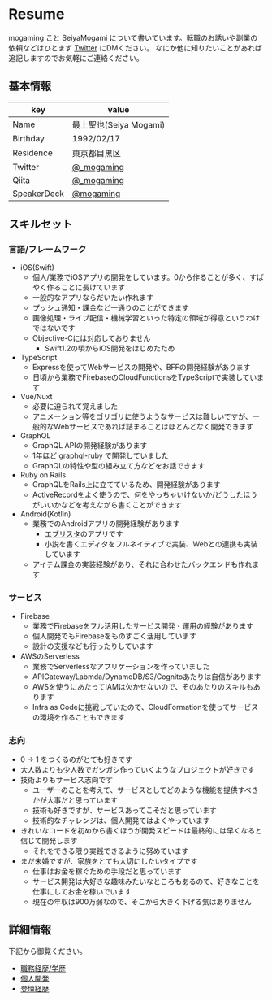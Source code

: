 # Resume

mogaming こと SeiyaMogami について書いています。転職のお誘いや副業の依頼などはひとまず [Twitter](https://twitter.com/_mogaming) にDMください。
なにか他に知りたいことがあれば追記しますのでお気軽にご連絡ください。

## 基本情報

| key         | value                                         |
|-------------|-----------------------------------------------|
| Name        | 最上聖也(Seiya Mogami)                         |
| Birthday    | 1992/02/17                                    |
| Residence   | 東京都目黒区                                    |
| Twitter     | [@_mogaming](https://twitter.com/_mogaming)   |
| Qiita       | [@_mogaming](https://qiita.com/_mogaming)     |
| SpeakerDeck | [@mogaming](https://speakerdeck.com/mogaming) |

## スキルセット

### 言語/フレームワーク

- iOS(Swift)
  - 個人/業務でiOSアプリの開発をしています。0から作ることが多く、すばやく作ることに長けています
  - 一般的なアプリならだいたい作れます
  - プッシュ通知・課金など一通りのことができます
  - 画像処理・ライブ配信・機械学習といった特定の領域が得意というわけではないです
  - Objective-Cには対応しておりません
    - Swift1.2の頃からiOS開発をはじめたため
- TypeScript
  - Expressを使ってWebサービスの開発や、BFFの開発経験があります
  - 日頃から業務でFirebaseのCloudFunctionsをTypeScriptで実装しています
- Vue/Nuxt
  - 必要に迫られて覚えました
  - アニメーション等をゴリゴリに使うようなサービスは難しいですが、一般的なWebサービスであれば詰まることはほとんどなく開発できます
- GraphQL
  - GraphQL APIの開発経験があります
  - 1年ほど [graphql-ruby](https://github.com/rmosolgo/graphql-ruby) で開発していました
  - GraphQLの特性や型の組み立て方などをお話できます
- Ruby on Rails
  - GraphQLをRails上に立てているため、開発経験があります
  - ActiveRecordをよく使うので、何をやっちゃいけないか/どうしたほうがいいかなどを考えながら書くことができます
- Android(Kotlin)
  - 業務でのAndroidアプリの開発経験があります
    - [エブリスタ](https://play.google.com/store/apps/details?id=jp.everystar.android.estarap1&hl=ja)のアプリです
    - 小説を書くエディタをフルネイティブで実装、Webとの連携も実装しています
  - アイテム課金の実装経験があり、それに合わせたバックエンドも作れます

### サービス

- Firebase
  - 業務でFirebaseをフル活用したサービス開発・運用の経験があります
  - 個人開発でもFirebaseをものすごく活用しています
  - 設計の支援なども行ったりしています
- AWSのServerless
  - 業務でServerlessなアプリケーションを作っていました
  - APIGateway/Labmda/DynamoDB/S3/Cognitoあたりは自信があります
  - AWSを使うにあたってIAMは欠かせないので、そのあたりのスキルもあります
  - Infra as Codeに挑戦していたので、CloudFormationを使ってサービスの環境を作ることもできます

### 志向
- 0 -> 1 をつくるのがとても好きです
- 大人数よりも少人数でガシガシ作っていくようなプロジェクトが好きです
- 技術よりもサービス志向です
  - ユーザーのことを考えて、サービスとしてどのような機能を提供すべきかが大事だと思っています
  - 技術も好きですが、サービスあってこそだと思っています
  - 技術的なチャレンジは、個人開発ではよくやっています
- きれいなコードを初めから書くほうが開発スピードは最終的には早くなると信じて開発します
  - それをできる限り実践できるように努めています
- まだ未婚ですが、家族をとても大切にしたいタイプです
  - 仕事はお金を稼ぐための手段だと思っています
  - サービス開発は大好きな趣味みたいなところもあるので、好きなことを仕事にしてお金を稼いでいます
  - 現在の年収は900万弱なので、そこから大きく下げる気はありません

## 詳細情報
下記から御覧ください。

- [職務経歴/学歴](https://github.com/mogaming217/resume/tree/master/career)
- [個人開発](https://github.com/mogaming217/resume/tree/master/products)
- [登壇経歴](https://github.com/mogaming217/resume/tree/master/presentation)

